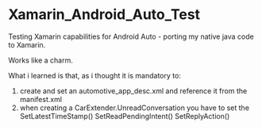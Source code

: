 # Xamarin_Android_Auto_Test
Testing Xamarin capabilities for Android Auto - porting my native java code to Xamarin. 

Works like a charm. 

What i learned is that, as i thought it is mandatory to:

1) create and set an automotive_app_desc.xml and reference it from the manifest.xml
2) when creating a CarExtender.UnreadConversation you have to set the 
      SetLatestTimeStamp()
      SetReadPendingIntent()
      SetReplyAction()
      
